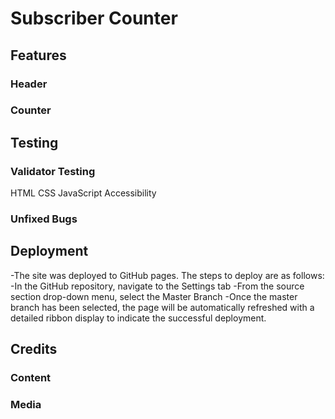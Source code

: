 # Subscriber Counter

## Features

### Header

### Counter

## Testing

### Validator Testing
HTML
CSS
JavaScript
Accessibility

### Unfixed Bugs

## Deployment
-The site was deployed to GitHub pages. The steps to deploy are as follows:
-In the GitHub repository, navigate to the Settings tab
-From the source section drop-down menu, select the Master Branch
-Once the master branch has been selected, the page will be automatically refreshed with a detailed ribbon display to indicate the successful deployment.

## Credits

### Content

### Media